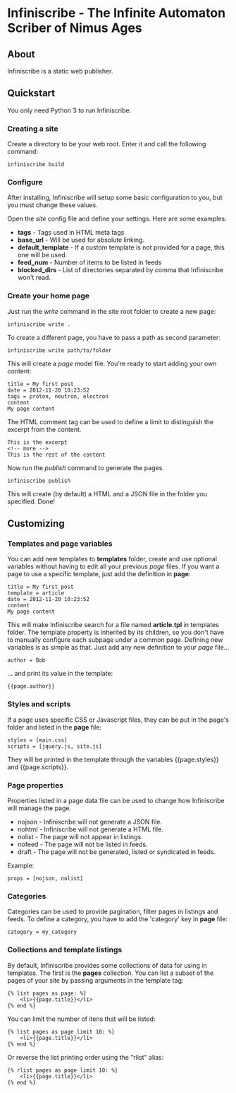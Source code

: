 # Infiniscribe - The Infinite Automaton Scriber of Nimus Ages

## About
Infiniscribe is a static web publisher.

## Quickstart
You only need Python 3 to run Infiniscribe.

### Creating a site
Create a directory to be your web root. Enter it and call the following command:
    
	infiniscribe build

### Configure
After installing, Infiniscribe will setup some basic configuration to you, but you must change these values.

Open the *site* config file and define your settings. Here are some examples:
* **tags** - Tags used in HTML meta tags
* **base_url** - Will be used for absolute linking.
* **default_template** - If a custom template is not provided for a page, this one will be used.
* **feed_num** - Number of items to be listed in feeds
* **blocked_dirs** - List of directories separated by comma that Infiniscribe won't read.

### Create your home page
Just run the *write* command in the site root folder to create a new page:

    infiniscribe write .
    
To create a different page, you have to pass a path as second parameter:

    infiniscribe write path/to/folder

This will create a *page* model file. You're ready to start adding your own content:

    title = My first post
    date = 2012-11-20 10:23:52
    tags = proton, neutron, electron
    content
    My page content

The HTML comment tag <!-- more --> can be used to define a limit to distinguish the excerpt from the content.

	This is the excerpt
	<!-- more -->
	This is the rest of the content

Now run the *publish* command to generate the pages.
    
    infiniscribe publish

This will create (by default) a HTML and a JSON file in the folder you specified. Done!

## Customizing
### Templates and page variables
You can add new templates to **templates** folder, create and use optional variables without having to edit all your previous *page* files. If you want a page to use a specific template, just add the definition in **page**:

    title = My first post
    template = article
    date = 2012-11-20 10:23:52
    content
    My page content

This will make Infiniscribe search for a file named **article.tpl** in templates folder. The template property is inherited by its children, so you don't have to manually configure each subpage under a common page.
Defining new variables is as simple as that. Just add any new definition to your *page* file...

    author = Bob

... and print its value in the template:

    {{page.author}}

### Styles and scripts
If a page uses specific CSS or Javascript files, they can be put in the page's folder and listed in the **page** file:

	styles = [main.css]
	scripts = [jquery.js, site.js]

They will be printed in the template through the variables {{page.styles}} and {{page.scripts}}.

### Page properties
Properties listed in a page data file can be used to change how Infiniscribe will manage the page.

* nojson - Infiniscribe will not generate a JSON file.
* nohtml - Infiniscribe will not generate a HTML file.
* nolist - The page will not appear in listings
* nofeed - The page will not be listed in feeds.
* draft - The page will not be generated, listed or syndicated in feeds.

Example:

	props = [nojson, nolist]

### Categories
Categories can be used to provide pagination, filter pages in listings and feeds. To define a category, you have to add the 'category' key in **page** file:

	category = my_category

### Collections and template listings
By default, Infiniscribe provides some collections of data for using in templates. The first is the **pages** collection. You can list a subset of the pages of your site by passing arguments in the template tag:

	{% list pages as page: %}
        <li>{{page.title}}</li>
    {% end %}

You can limit the number of itens that will be listed:

	{% list pages as page limit 10: %}
        <li>{{page.title}}</li>
    {% end %}

Or reverse the list printing order using the "rlist" alias:

	{% rlist pages as page limit 10: %}
        <li>{{page.title}}</li>
    {% end %}
